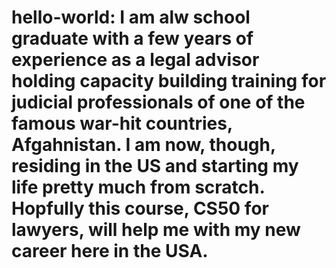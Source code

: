 # hello-world: I am alw school graduate with a few years of experience as a legal advisor holding capacity building training for judicial professionals of one of the famous war-hit countries, Afgahnistan. I am now, though, residing in the US and starting my life pretty much from scratch. Hopfully this course, CS50 for lawyers, will help me with my new career here in the USA. 
